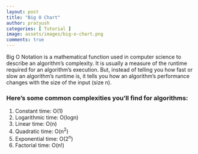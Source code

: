 ```yaml
---
layout: post
title: "Big O Chart"
author: pratyush
categories: [ Tutorial ]
image: assets/images/big-o-chart.png
comments: true
---
```


Big O Notation is a mathematical function used in computer science to describe an algorithm’s complexity. It is usually a measure of the runtime required for an algorithm’s execution. But, instead of telling you how fast or slow an algorithm’s runtime is, it tells you how an algorithm’s performance changes with the size of the input (size n).

### Here’s some common complexities you’ll find for algorithms:
1. Constant time: O(1) 
2. Logarithmic time: O(logn)
3. Linear time: O(n)
4. Quadratic time: O(n<sup>2</sup>)
5. Exponential time: O(2<sup>n</sup>)
6. Factorial time: O(n!)